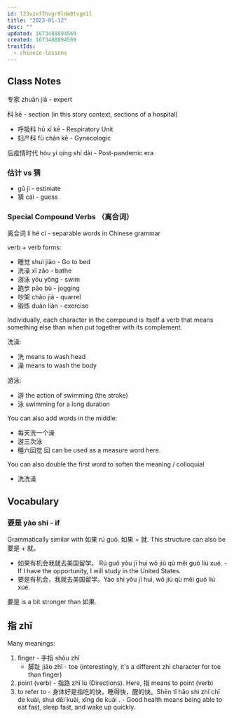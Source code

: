 ```yaml
---
id: l23uzxf7hvgr9ldm8tvgm1l
title: "2023-01-12"
desc: ""
updated: 1673488894569
created: 1673488894569
traitIds:
  - chinese-lessons
---
```


## Class Notes

专家 zhuān jiā - expert

科 kē - section (in this story context, sections of a hospital)

- 呼吸科 hū xī kē - Respiratory Unit
- 妇产科 fù chǎn kē - Gynecologic

后疫情时代 hòu yì qíng shí dài - Post-pandemic era

### 估计 vs 猜

- gū jì - estimate
- 猜 cái - guess

### Special Compound Verbs （离合词）

离合词 lí hé cí - separable words in Chinese grammar

verb + verb forms:

- 睡觉 shuì jiào - Go to bed
- 洗澡 xǐ zǎo - bathe
- 游泳 yóu yǒng - swim
- 跑步 pǎo bù - jogging
- 吵架 chǎo jià - quarrel
- 锻炼 duàn liàn - exercise

Individually, each character in the compound is itself a verb that means something else than when put together with its complement.

洗澡:

- 洗 means to wash head
- 澡 means to wash the body

游泳:

- 游 the action of swimming (the stroke)
- 泳 swimming for a long duration

You can also add words in the middle:

- 每天洗一个澡
- 游三次泳
- 睡六回觉 回 can be used as a measure word here.

You can also double the first word to soften the meaning / colloquial

- 洗洗澡

## Vocabulary

### 要是 yào shi - if

Grammatically similar with 如果 rú guǒ. 如果 + 就. This structure can also be 要是 + 就。

- 如果有机会我就去美国留学。 Rú guǒ yǒu jī huì wǒ jiù qù měi guó liú xué. - If I have the opportunity, I will study in the United States.
- 要是有机会，我就去美国留学。Yào shi yǒu jī huì, wǒ jiù qù měi guó liú xué.

要是 is a bit stronger than 如果.

## 指 zhǐ

Many meanings:

1. finger - 手指 shǒu zhǐ
   - 脚趾 jiǎo zhǐ - toe (interestingly, it's a different zhi character for toe than finger)
2. point (verb) - 指路 zhǐ lù (Directions). Here, 指 means to point (verb)
3. to refer to - 身体好是指吃的快，睡得快，醒的快。Shēn tǐ hǎo shì zhǐ chī de kuài, shuì děi kuài, xǐng de kuài . - Good health means being able to eat fast, sleep fast, and wake up quickly.
